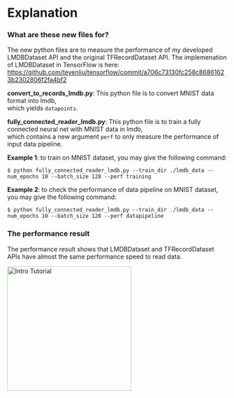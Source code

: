 
# Explanation

### What are these new files for?

The new python files are to measure the performance of my developed LMDBDataset API and the original TFRecordDataset API.
The implemenation of LMDBDataset in TensorFlow is here: https://github.com/teyenliu/tensorflow/commit/a706c73130fc258c86861623b2302806f2fa4bf2

**convert_to_records_lmdb.py**: This python file is to convert MNIST data format into lmdb,  
which yields `datapoints`.

**fully_connected_reader_lmdb.py**: This python file is to train a fully connected neural net with MNIST data in lmdb,  
which contains a new argument `perf` to only measure the performance of input data pipeline.

****Example 1****: to train on MNIST dataset, you may give the following command:
````shell
$ python fully_connected_reader_lmdb.py --train_dir ./lmdb_data --num_epochs 10 --batch_size 128 --perf training
````
****Example 2****: to check the performance of data pipeline on MNIST dataset, you may give the following command:
````shell
$ python fully_connected_reader_lmdb.py --train_dir ./lmdb_data --num_epochs 10 --batch_size 128 --perf datapipeline
````

### The performance result
The performance result shows that LMDBDataset and TFRecordDataset APIs have almost the same performance speed to read data.

<img src="reading_data/MNIST_LMDBDataset_vs_TFRecordDataset.JPG" alt="Intro Tutorial" width="284"/>
